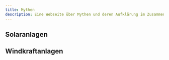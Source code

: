 ```yaml
---
title: Mythen
description: Eine Webseite über Mythen und deren Aufklärung im Zusammenhang mit der Energiewende.
---
```


## Solaranlagen

## Windkraftanlagen
